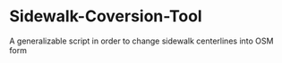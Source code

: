 # Sidewalk-Coversion-Tool
A generalizable script in order to change sidewalk centerlines into OSM form
